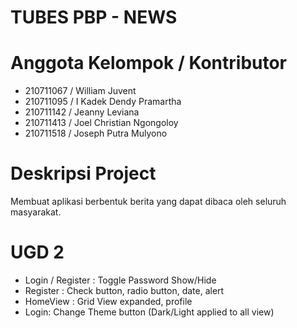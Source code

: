 # TUBES PBP - NEWS

# Anggota Kelompok / Kontributor

- 210711067 / William Juvent
- 210711095 / I Kadek Dendy Pramartha
- 210711142 / Jeanny Leviana
- 210711413 / Joel Christian Ngongoloy
- 210711518 / Joseph Putra Mulyono

# Deskripsi Project

Membuat aplikasi berbentuk berita yang dapat dibaca oleh seluruh masyarakat.
 
# UGD 2

- Login / Register : Toggle Password Show/Hide
- Register : Check button, radio button, date, alert
- HomeView : Grid View expanded, profile
- Login: Change Theme button (Dark/Light applied to all view)
